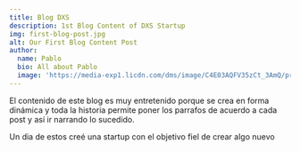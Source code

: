 ```yaml
---
title: Blog DXS
description: 1st Blog Content of DXS Startup
img: first-blog-post.jpg
alt: Our First Blog Content Post
author:
  name: Pablo
  bio: All about Pablo
  image: 'https://media-exp1.licdn.com/dms/image/C4E03AQFV35zCt_3AmQ/profile-displayphoto-shrink_800_800/0/1582200812470?e=1641427200&v=beta&t=qsGoF7mfkYS9cwDdFW9fAw2YHj4PCqpGoZGf4bmrN9E'
---
```

El contenido de este blog es muy entretenido porque se crea en forma dinámica y toda la historia permite poner los parrafos de acuerdo a cada post y así ir narrando lo sucedido.

Un dia de estos creé una startup con el objetivo fiel de crear algo nuevo

